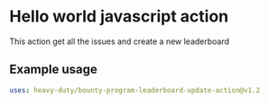 # Hello world javascript action

This action get all the issues and create a new leaderboard

## Example usage

```yaml
uses: heavy-duty/bounty-program-leaderboard-update-action@v1.2
```

